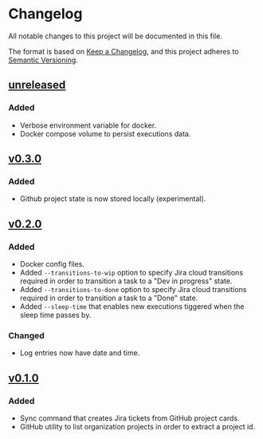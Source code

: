 # Changelog

All notable changes to this project will be documented in this file.

The format is based on [Keep a Changelog](https://keepachangelog.com/en/1.1.0/),
and this project adheres to [Semantic Versioning](https://semver.org/spec/v2.0.0.html).

## [unreleased]
### Added
- Verbose environment variable for docker.
- Docker compose volume to persist executions data.

## [v0.3.0]
### Added
- Github project state is now stored locally (experimental).

## [v0.2.0]
### Added
- Docker config files.
- Added `--transitions-to-wip` option to specify Jira cloud transitions required in order to transition a task to a "Dev in progress" state.
- Added `--transitions-to-done` option to specify Jira cloud transitions required in order to transition a task to a "Done" state.
- Added `--sleep-time` that enables new executions tiggered when the sleep time passes by.

### Changed
- Log entries now have date and time.

## [v0.1.0]

### Added
- Sync command that creates Jira tickets from GitHub project cards.
- GitHub utility to list organization projects in order to extract a project id.

[unreleased]: https://github.com/iolave/bun-jira-tickets-from-gh/compare/v0.3.0...staging
[v0.3.0]: https://github.com/iolave/bun-jira-tickets-from-gh/releases/tag/v0.3.0
[v0.2.0]: https://github.com/iolave/bun-jira-tickets-from-gh/releases/tag/v0.2.0
[v0.1.0]: https://github.com/iolave/bun-jira-tickets-from-gh/releases/tag/v0.1.0
